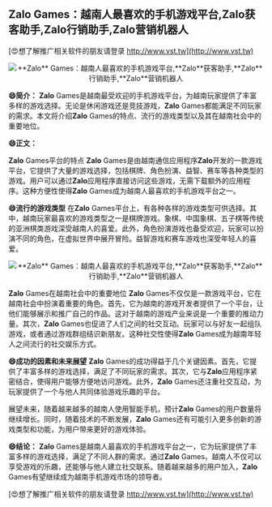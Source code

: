 ## ****Zalo** Games：越南人最喜欢的手机游戏平台,**Zalo**获客助手,**Zalo**行销助手,**Zalo**营销机器人**

[😍想了解推广相关软件的朋友请登录 http://www.vst.tw](http://www.vst.tw)

 <center><img src="https://vst.tw/MP4/tuiguang/png/8.png" alt="**Zalo** Games：越南人最喜欢的手机游戏平台,**Zalo**获客助手,**Zalo**行销助手,**Zalo**营销机器人"></center>

**😄简介：**
**Zalo** Games是越南最受欢迎的手机游戏平台，为越南玩家提供了丰富多样的游戏选择。无论是休闲游戏还是竞技游戏，**Zalo** Games都能满足不同玩家的需求。本文将介绍**Zalo** Games的特点、流行的游戏类型以及其在越南社会中的重要地位。

**😄正文：**

**Zalo** Games平台的特点
**Zalo** Games是由越南通信应用程序**Zalo**开发的一款游戏平台，它提供了大量的游戏选择，包括棋牌、角色扮演、益智、赛车等各种类型的游戏。用户可以通过**Zalo**应用程序直接访问这些游戏，无需下载额外的应用程序。这种方便性使得**Zalo** Games成为越南人最喜欢的手机游戏平台之一。

**😄流行的游戏类型**
在**Zalo** Games平台上，有各种各样的游戏类型可供选择。其中，越南玩家最喜欢的游戏类型之一是棋牌游戏。象棋、中国象棋、五子棋等传统的亚洲棋类游戏深受越南人的喜爱。此外，角色扮演游戏也备受欢迎，玩家可以扮演不同的角色，在虚拟世界中展开冒险。益智游戏和赛车游戏也深受年轻人的喜爱。

 <center><img src="https://vst.tw/MP4/tuiguang/png/7.png" alt="**Zalo** Games：越南人最喜欢的手机游戏平台,**Zalo**获客助手,**Zalo**行销助手,**Zalo**营销机器人"></center>

**Zalo** Games在越南社会中的重要地位
**Zalo** Games不仅仅是一款游戏平台，它在越南社会中扮演着重要的角色。首先，它为越南的游戏开发者提供了一个平台，让他们能够展示和推广自己的作品。这对于越南的游戏产业来说是一个重要的推动力量。其次，**Zalo** Games也促进了人们之间的社交互动。玩家可以与好友一起组队游戏，或者通过游戏群组结识新朋友。这种社交性使得**Zalo** Games成为越南年轻人之间流行的社交娱乐方式。

**😄成功的因素和未来展望**
**Zalo** Games的成功得益于几个关键因素。首先，它提供了丰富多样的游戏选择，满足了不同玩家的需求。其次，它与**Zalo**应用程序紧密结合，使得用户能够方便地访问游戏。此外，**Zalo** Games还注重社交互动，为玩家提供了一个与他人共同体验游戏乐趣的平台。

展望未来，随着越来越多的越南人使用智能手机，预计**Zalo** Games的用户数量将继续增长。同时，随着技术的不断发展，**Zalo** Games还有可能引入更多创新的游戏类型和功能，为用户带来更好的游戏体验。

**😄结论：**
**Zalo** Games是越南人最喜欢的手机游戏平台之一，它为玩家提供了丰富多样的游戏选择，满足了不同人群的需求。通过**Zalo** Games，越南人不仅可以享受游戏的乐趣，还能够与他人建立社交联系。随着越来越多的用户加入，**Zalo** Games有望继续成为越南手机游戏市场的领导者。

[😍想了解推广相关软件的朋友请登录 http://www.vst.tw](http://www.vst.tw)



